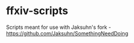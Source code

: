 # ffxiv-scripts

Scripts meant for use with Jaksuhn's fork - https://github.com/Jaksuhn/SomethingNeedDoing